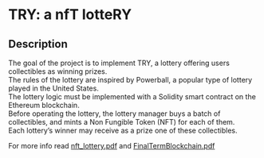 # TRY: a nfT lotteRY

## Description
The goal of the project is to implement TRY, a lottery offering users collectibles 
as winning prizes. \
The rules of the lottery are inspired by Powerball, a popular 
type of lottery played in the United States. \
The lottery logic must be implemented with a Solidity smart contract on the Ethereum blockchain. \
Before  operating the lottery, the lottery manager buys a batch of collectibles, and mints a Non Fungible Token (NFT) for each of them. \
Each lottery’s winner may receive as a prize one of these collectibles.

For more info read [nft_lottery.pdf]("./nft_lottery.pdf") and [FinalTermBlockchain.pdf](./FinalTermBlockchain.pdf)
